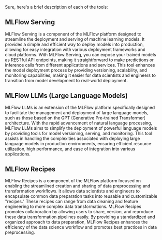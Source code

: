 Sure, here's a brief description of each of the tools: 

## MLFlow Serving

MLFlow Serving is a component of the MLFlow platform designed to streamline the deployment and serving of machine learning models. It provides a simple and efficient way to deploy models into production, allowing for easy integration with various deployment frameworks and cloud platforms. With MLFlow Serving, you can expose your trained models as RESTful API endpoints, making it straightforward to make predictions or inference calls from different applications and services. This tool enhances the model deployment process by providing versioning, scalability, and monitoring capabilities, making it easier for data scientists and engineers to transition from model development to real-world deployment.

## MLFlow LLMs (Large Language Models)

MLFlow LLMs is an extension of the MLFlow platform specifically designed to facilitate the management and deployment of large language models, such as those based on the GPT (Generative Pre-trained Transformer) architecture. With the rapid advancement of natural language processing, MLFlow LLMs aims to simplify the deployment of powerful language models by providing tools for model versioning, serving, and monitoring. This tool assists in handling the complexities associated with deploying large language models in production environments, ensuring efficient resource utilization, high performance, and ease of integration into various applications.

## MLFlow Recipes

MLFlow Recipes is a component of the MLFlow platform focused on enabling the streamlined creation and sharing of data preprocessing and transformation workflows. It allows data scientists and engineers to encapsulate common data preparation tasks into reusable and customizable "recipes." These recipes can range from data cleaning and feature engineering to more complex data transformations. MLFlow Recipes promotes collaboration by allowing users to share, version, and reproduce these data transformation pipelines easily. By providing a standardized and organized approach to data preparation, MLFlow Recipes enhances the efficiency of the data science workflow and promotes best practices in data preprocessing.